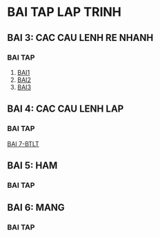 # BAI TAP LAP TRINH
## BAI 3: CAC CAU LENH RE NHANH 
### BAI TAP 
1. [BAI1]()
2. [BAI2](https://www.jdoodle.com/a/5I8B)
3. [BAI3](https://www.jdoodle.com/a/5I8H)
## BAI 4: CAC CAU LENH LAP
### BAI TAP
[BAI 7-BTLT](https://www.jdoodle.com/a/5I8r)
## BAI 5: HAM
### BAI TAP
## BAI 6: MANG
### BAI TAP
